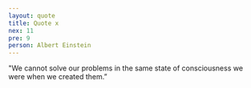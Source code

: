 ```yaml
---
layout: quote
title: Quote x
nex: 11
pre: 9
person: Albert Einstein
---
```

"We cannot solve our problems in the same state of consciousness we were when we created them.”